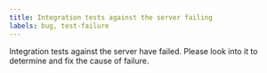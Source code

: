 ```yaml
---
title: Integration tests against the server failing
labels: bug, test-failure
---
```

Integration tests against the server have failed. Please look into it to determine and fix the cause of failure.